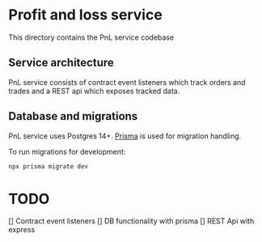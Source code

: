 # Profit and loss service

This directory contains the PnL service codebase

## Service architecture

PnL service consists of contract event listeners which track orders and trades
and a REST api which exposes tracked data.

## Database and migrations

PnL service uses Postgres 14+. [Prisma](https://www.prisma.io) is used for migration handling.

To run migrations for development:

```bash
npx prisma migrate dev
```

# TODO

[] Contract event listeners
[] DB functionality with prisma
[] REST Api with express
